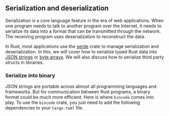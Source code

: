 ## Serialization and deserialization
Serialization is a core language feature in the era of web applications. When one program needs to talk to another program over the Internet, it needs to serialize its data into a format that can be transmitted through the network. The receiving program uses deserialization to reconstruct the data.

In Rust, most applications use the [serde](https://crates.io/crates/serde) crate to manage serialization and deserialization. In this, we will cover how to serialize typed Rust data into [JSON strings](https://rust-by-example-ext.com/serde/json.html) or [byte arrays](https://rust-by-example-ext.com/serde/bincode.html). We will also discuss how to serialize third party structs in libraries.
### Serialize into binary
JSON strings are portable across almost all programming languages and frameworks. But for communication between Rust programs, a binary format could be much more efficient. Here is where `bincode` comes into play. To use the `bincode` crate, you just need to add the following dependencies to your `Cargo.toml` file.